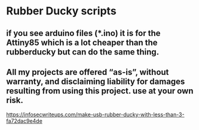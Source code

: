 # Rubber Ducky scripts
## if you see arduino files (*.ino) it is for the Attiny85 which is a lot cheaper than the rubberducky but can do the same thing. 

## All my projects are offered “as-is”, without warranty, and disclaiming liability for damages resulting from using this project. use at your own risk. 

https://infosecwriteups.com/make-usb-rubber-ducky-with-less-than-3-fa72dac9e4de
